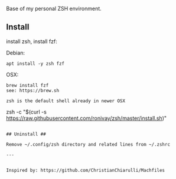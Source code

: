 Base of my personal ZSH environment.

## Install ##

install zsh, install fzf:

Debian:

```
apt install -y zsh fzf
```

OSX:

```
brew install fzf
see: https://brew.sh

zsh is the default shell already in newer OSX

```
zsh -c "$(curl -s https://raw.githubusercontent.com/ronivay/zsh/master/install.sh)"
```

## Uninstall ##

Remove ~/.config/zsh directory and related lines from ~/.zshrc

---


Inspired by: https://github.com/ChristianChiarulli/Machfiles
